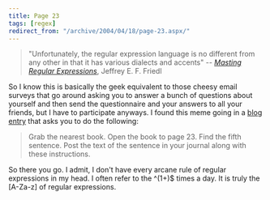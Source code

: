 ```yaml
---
title: Page 23
tags: [regex]
redirect_from: "/archive/2004/04/18/page-23.aspx/"
---
```


> "Unfortunately, the regular expression language is no different from
> any other in that it has various dialects and accents" -- *[Masting
> Regular
> Expressions](http://www.amazon.com/exec/obidos/tg/detail/-/1565922573/104-4151528-6682347?v=glance)*,
> Jeffrey E. F. Friedl

So I know this is basically the geek equivalent to those cheesy email
surveys that go around asking you to answer a bunch of questions about
yourself and then send the questionnaire and your answers to all your
friends, but I have to participate anyways. I found this meme going in a
[blog entry](http://www.interact-sw.co.uk/iangblog/2004/04/19/pagememe)
that asks you to do the following:

> Grab the nearest book. Open the book to page 23. Find the fifth
> sentence. Post the text of the sentence in your journal along with
> these instructions.

So there you go. I admit, I don't have every arcane rule of regular
expressions in my head. I often refer to the \^(1+)\$ times a day. It is
truly the [A-Za-z] of regular expressions.

